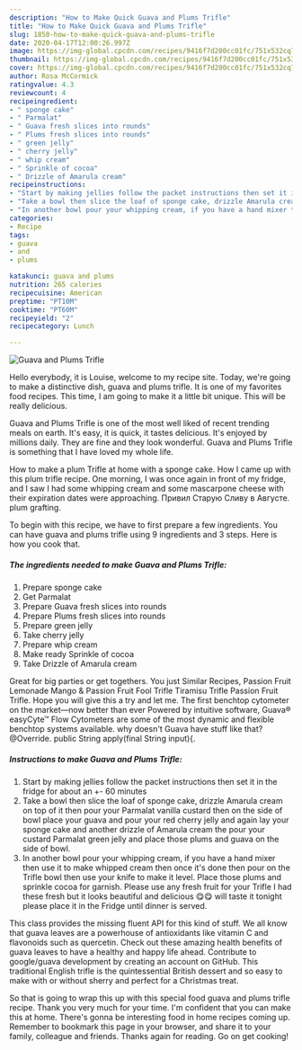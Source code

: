 ```yaml
---
description: "How to Make Quick Guava and Plums Trifle"
title: "How to Make Quick Guava and Plums Trifle"
slug: 1850-how-to-make-quick-guava-and-plums-trifle
date: 2020-04-17T12:00:26.997Z
image: https://img-global.cpcdn.com/recipes/9416f7d200cc01fc/751x532cq70/guava-and-plums-trifle-recipe-main-photo.jpg
thumbnail: https://img-global.cpcdn.com/recipes/9416f7d200cc01fc/751x532cq70/guava-and-plums-trifle-recipe-main-photo.jpg
cover: https://img-global.cpcdn.com/recipes/9416f7d200cc01fc/751x532cq70/guava-and-plums-trifle-recipe-main-photo.jpg
author: Rosa McCormick
ratingvalue: 4.3
reviewcount: 4
recipeingredient:
- " sponge cake"
- " Parmalat"
- " Guava fresh slices into rounds"
- " Plums fresh slices into rounds"
- " green jelly"
- " cherry jelly"
- " whip cream"
- " Sprinkle of cocoa"
- " Drizzle of Amarula cream"
recipeinstructions:
- "Start by making jellies follow the packet instructions then set it in the fridge for about an +- 60 minutes"
- "Take a bowl then slice the loaf of sponge cake, drizzle Amarula cream on top of it then pour your Parmalat vanilla custard then on the side of bowl place your guava and pour your red cherry jelly and again lay your sponge cake and another drizzle of Amarula cream the pour your custard Parmalat green jelly and place those plums and guava on the side of bowl."
- "In another bowl pour your whipping cream, if you have a hand mixer then use it to make whipped cream then once it&#39;s done then pour on the Trifle bowl then use your knife to make it level. Place those plums and sprinkle cocoa for garnish. Please use any fresh fruit for your Trifle I had these fresh but it looks beautiful and delicious 😋😋 will taste it tonight please place it in the Fridge until dinner is served."
categories:
- Recipe
tags:
- guava
- and
- plums

katakunci: guava and plums 
nutrition: 265 calories
recipecuisine: American
preptime: "PT10M"
cooktime: "PT60M"
recipeyield: "2"
recipecategory: Lunch

---
```



![Guava and Plums Trifle](https://img-global.cpcdn.com/recipes/9416f7d200cc01fc/751x532cq70/guava-and-plums-trifle-recipe-main-photo.jpg)

Hello everybody, it is Louise, welcome to my recipe site. Today, we're going to make a distinctive dish, guava and plums trifle. It is one of my favorites food recipes. This time, I am going to make it a little bit unique. This will be really delicious.

Guava and Plums Trifle is one of the most well liked of recent trending meals on earth. It's easy, it is quick, it tastes delicious. It's enjoyed by millions daily. They are fine and they look wonderful. Guava and Plums Trifle is something that I have loved my whole life.

How to make a plum Trifle at home with a sponge cake. How I came up with this plum trifle recipe. One morning, I was once again in front of my fridge, and I saw I had some whipping cream and some mascarpone cheese with their expiration dates were approaching. Привил Старую Сливу в Августе. plum grafting.


To begin with this recipe, we have to first prepare a few ingredients. You can have guava and plums trifle using 9 ingredients and 3 steps. Here is how you cook that.

<!--inarticleads1-->

##### The ingredients needed to make Guava and Plums Trifle:

1. Prepare  sponge cake
1. Get  Parmalat
1. Prepare  Guava fresh slices into rounds
1. Prepare  Plums fresh slices into rounds
1. Prepare  green jelly
1. Take  cherry jelly
1. Prepare  whip cream
1. Make ready  Sprinkle of cocoa
1. Take  Drizzle of Amarula cream


Great for big parties or get togethers. You just Similar Recipes, Passion Fruit Lemonade Mango &amp; Passion Fruit Fool Trifle Tiramisu Trifle Passion Fruit Trifle. Hope you will give this a try and let me. The first benchtop cytometer on the market—now better than ever Powered by intuitive software, Guava® easyCyte™ Flow Cytometers are some of the most dynamic and flexible benchtop systems available. why doesn&#39;t Guava have stuff like that? @Override. public String apply(final String input){. 

<!--inarticleads2-->

##### Instructions to make Guava and Plums Trifle:

1. Start by making jellies follow the packet instructions then set it in the fridge for about an +- 60 minutes
1. Take a bowl then slice the loaf of sponge cake, drizzle Amarula cream on top of it then pour your Parmalat vanilla custard then on the side of bowl place your guava and pour your red cherry jelly and again lay your sponge cake and another drizzle of Amarula cream the pour your custard Parmalat green jelly and place those plums and guava on the side of bowl.
1. In another bowl pour your whipping cream, if you have a hand mixer then use it to make whipped cream then once it&#39;s done then pour on the Trifle bowl then use your knife to make it level. Place those plums and sprinkle cocoa for garnish. Please use any fresh fruit for your Trifle I had these fresh but it looks beautiful and delicious 😋😋 will taste it tonight please place it in the Fridge until dinner is served.


This class provides the missing fluent API for this kind of stuff. We all know that guava leaves are a powerhouse of antioxidants like vitamin C and flavonoids such as quercetin. Check out these amazing health benefits of guava leaves to have a healthy and happy life ahead. Contribute to google/guava development by creating an account on GitHub. This traditional English trifle is the quintessential British dessert and so easy to make with or without sherry and perfect for a Christmas treat. 

So that is going to wrap this up with this special food guava and plums trifle recipe. Thank you very much for your time. I'm confident that you can make this at home. There's gonna be interesting food in home recipes coming up. Remember to bookmark this page in your browser, and share it to your family, colleague and friends. Thanks again for reading. Go on get cooking!
